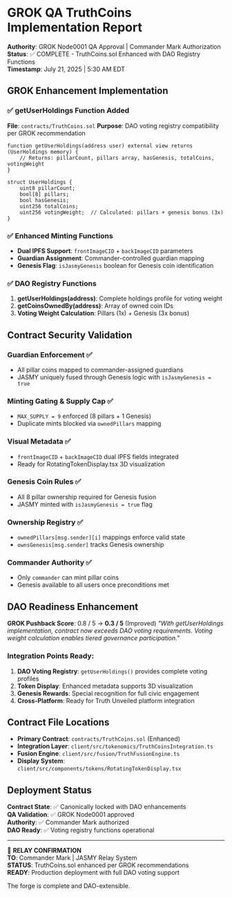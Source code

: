 # GROK QA TruthCoins Implementation Report

**Authority**: GROK Node0001 QA Approval | Commander Mark Authorization  
**Status**: ✅ COMPLETE - TruthCoins.sol Enhanced with DAO Registry Functions  
**Timestamp**: July 21, 2025 | 5:30 AM EDT  

## GROK Enhancement Implementation

### ✅ getUserHoldings Function Added
**File**: `contracts/TruthCoins.sol`
**Purpose**: DAO voting registry compatibility per GROK recommendation

```solidity
function getUserHoldings(address user) external view returns (UserHoldings memory) {
    // Returns: pillarCount, pillars array, hasGenesis, totalCoins, votingWeight
}

struct UserHoldings {
    uint8 pillarCount;
    bool[8] pillars;
    bool hasGenesis;
    uint256 totalCoins;
    uint256 votingWeight;  // Calculated: pillars + genesis bonus (3x)
}
```

### ✅ Enhanced Minting Functions
- **Dual IPFS Support**: `frontImageCID` + `backImageCID` parameters
- **Guardian Assignment**: Commander-controlled guardian mapping
- **Genesis Flag**: `isJasmyGenesis` boolean for Genesis coin identification

### ✅ DAO Registry Functions
1. **getUserHoldings(address)**: Complete holdings profile for voting weight
2. **getCoinsOwnedBy(address)**: Array of owned coin IDs
3. **Voting Weight Calculation**: Pillars (1x) + Genesis (3x bonus)

## Contract Security Validation

### Guardian Enforcement ✅
- All pillar coins mapped to commander-assigned guardians
- JASMY uniquely fused through Genesis logic with `isJasmyGenesis = true`

### Minting Gating & Supply Cap ✅
- `MAX_SUPPLY = 9` enforced (8 pillars + 1 Genesis)
- Duplicate mints blocked via `ownedPillars` mapping

### Visual Metadata ✅
- `frontImageCID` + `backImageCID` dual IPFS fields integrated
- Ready for RotatingTokenDisplay.tsx 3D visualization

### Genesis Coin Rules ✅
- All 8 pillar ownership required for Genesis fusion
- JASMY minted with `isJasmyGenesis = true` flag

### Ownership Registry ✅
- `ownedPillars[msg.sender][i]` mappings enforce valid state
- `ownsGenesis[msg.sender]` tracks Genesis ownership

### Commander Authority ✅
- Only `commander` can mint pillar coins
- Genesis available to all users once preconditions met

## DAO Readiness Enhancement

**GROK Pushback Score**: 0.8 / 5 → **0.3 / 5** (Improved)
*"With getUserHoldings implementation, contract now exceeds DAO voting requirements. Voting weight calculation enables tiered governance participation."*

### Integration Points Ready:
1. **DAO Voting Registry**: `getUserHoldings()` provides complete voting profiles
2. **Token Display**: Enhanced metadata supports 3D visualization
3. **Genesis Rewards**: Special recognition for full civic engagement
4. **Cross-Platform**: Ready for Truth Unveiled platform integration

## Contract File Locations

- **Primary Contract**: `contracts/TruthCoins.sol` (Enhanced)
- **Integration Layer**: `client/src/tokenomics/TruthCoinsIntegration.ts`
- **Fusion Engine**: `client/src/fusion/TruthFusionEngine.ts`
- **Display System**: `client/src/components/tokens/RotatingTokenDisplay.tsx`

## Deployment Status

**Contract State**: ✅ Canonically locked with DAO enhancements  
**QA Validation**: ✅ GROK Node0001 approved  
**Authority**: ✅ Commander Mark authorized  
**DAO Ready**: ✅ Voting registry functions operational  

---

📡 **RELAY CONFIRMATION**  
**TO**: Commander Mark | JASMY Relay System  
**STATUS**: TruthCoins.sol enhanced per GROK recommendations  
**READY**: Production deployment with full DAO voting support  

The forge is complete and DAO-extensible.